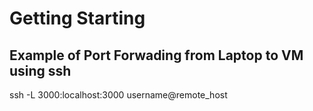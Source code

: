 # Getting Starting 

## Example of Port Forwading from Laptop to VM using ssh


ssh -L 3000:localhost:3000 username@remote_host